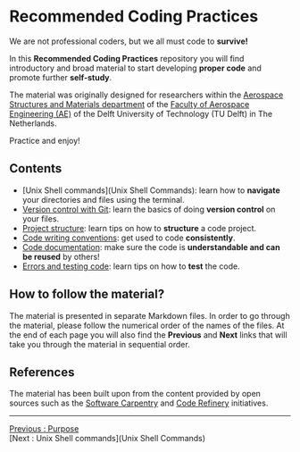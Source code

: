 # Recommended Coding Practices

We are not professional coders, but we all must code to **survive!** 

In this **Recommended Coding Practices** repository you will find introductory and broad material to start developing **proper code** and promote further **self-study**. 

The material was originally designed for researchers within the [Aerospace Structures and Materials department](https://www.tudelft.nl/lr/organisatie/afdelingen/aerospace-structures-and-materials) of the [Faculty of Aerospace Engineering (AE)](https://www.tudelft.nl/en/ae) of the Delft University of Technology (TU Delft) in The Netherlands. 

Practice and enjoy!

## Contents

* [Unix Shell commands](Unix Shell Commands): learn how to **navigate** your directories and files using the terminal.
* [Version control with Git](Version-Control-with-Git): learn the basics of doing **version control** on your files.
* [Project structure](Project-Structure): learn tips on how to **structure** a code project.
* [Code writing conventions](Coding-Conventions): get used to code **consistently**.
* [Code documentation](Code-Documentation): make sure the code is **understandable and can be reused** by others!
* [Errors and testing code](Code-Errors): learn tips on how to **test** the code. 


## How to follow the material?

The material is presented in separate Markdown files. In order to go through the material, please follow the numerical order of the names of the files. At the end of each page you will also find the **Previous** and **Next** links that will take you through the material in sequential order.


## References

The material has been built upon from the content provided by open sources such as the [Software Carpentry](https://software-carpentry.org/) and [Code Refinery](https://coderefinery.org/) initiatives.

_________________________

[Previous : Purpose](Purpose)  
[Next     : Unix Shell commands](Unix Shell Commands)